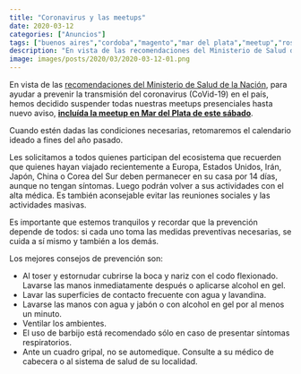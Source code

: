 ```yaml
---
title: "Coronavirus y las meetups"
date: 2020-03-12
categories: ["Anuncios"]
tags: ["buenos aires","cordoba","magento","mar del plata","meetup","rosario","tandil"]
description: "En vista de las recomendaciones del Ministerio de Salud de la Nación hemos decidido suspender todas nuestras meetups presenciales hasta nuevo aviso."
image: images/posts/2020/03/2020-03-12-01.png
---
```


En vista de las [recomendaciones del Ministerio de Salud de la Nación](https://www.argentina.gob.ar/salud/coronavirus-COVID-19/recomendaciones-poblacion-situacion-epidemiologica), para ayudar a prevenir la transmisión del coronavirus (CoVid-19) en el país, hemos decidido suspender todas nuestras meetups presenciales hasta nuevo aviso, [**incluída la meetup en Mar del Plata de este sábado**](/posts/meetup-13-s03e01/).

Cuando estén dadas las condiciones necesarias, retomaremos el calendario ideado a fines del año pasado.

Les solicitamos a todos quienes participan del ecosistema que recuerden que quienes hayan viajado recientemente a Europa, Estados Unidos, Irán, Japón, China o Corea del Sur deben permanecer en su casa por 14 días, aunque no tengan síntomas. Luego podrán volver a sus actividades con el alta médica. Es también aconsejable evitar las reuniones sociales y las actividades masivas.

Es importante que estemos tranquilos y recordar que la prevención depende de todos: si cada uno toma las medidas preventivas necesarias, se cuida a sí mismo y también a los demás.

Los mejores consejos de prevención son:

* Al toser y estornudar cubrirse la boca y nariz con el codo flexionado. Lavarse las manos inmediatamente después o aplicarse alcohol en gel.
* Lavar las superficies de contacto frecuente con agua y lavandina.
* Lavarse las manos con agua y jabón o con alcohol en gel por al menos un minuto.
* Ventilar los ambientes.
* El uso de barbijo está recomendado sólo en caso de presentar síntomas respiratorios.
* Ante un cuadro gripal, no se automedique. Consulte a su médico de cabecera o al sistema de salud de su localidad.